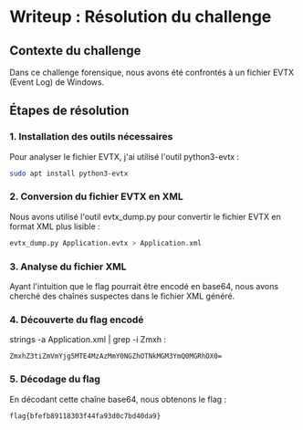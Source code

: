 # Writeup : Résolution du challenge

## Contexte du challenge

Dans ce challenge forensique, nous avons été confrontés à un fichier EVTX (Event Log) de Windows.

## Étapes de résolution

### 1. Installation des outils nécessaires

Pour analyser le fichier EVTX, j'ai utilisé l'outil python3-evtx :

```bash
sudo apt install python3-evtx
```

### 2. Conversion du fichier EVTX en XML

Nous avons utilisé l'outil evtx_dump.py pour convertir le fichier EVTX en format XML plus lisible :

```bash
evtx_dump.py Application.evtx > Application.xml
```

### 3. Analyse du fichier XML

Ayant l'intuition que le flag pourrait être encodé en base64, nous avons cherché des chaînes suspectes dans le fichier XML généré.

### 4. Découverte du flag encodé

strings -a  Application.xml | grep -i Zmxh :

```
ZmxhZ3tiZmVmYjg5MTE4MzAzMmY0NGZhOTNkMGM3YmQ0MGRhOX0=
```

### 5. Décodage du flag

En décodant cette chaîne base64, nous obtenons le flag :

```
flag{bfefb89118303f44fa93d0c7bd40da9}
```


